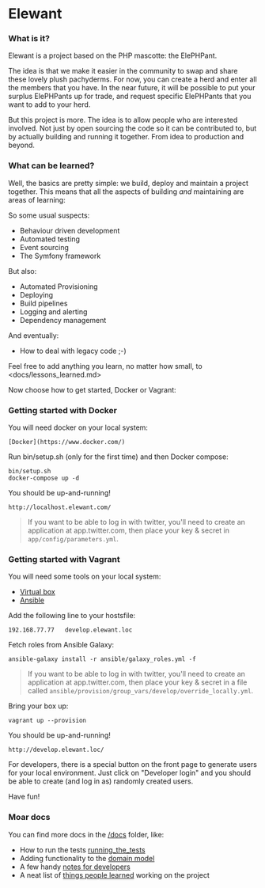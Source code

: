 # Elewant

### What is it?

Elewant is a project based on the PHP mascotte: the ElePHPant.

The idea is that we make it easier in the community to swap and share these lovely plush pachyderms.
For now, you can create a herd and enter all the members that you have. In the near future,
it will be possible to put your surplus ElePHPants up for trade, and request specific ElePHPants that
you want to add to your herd.

But this project is more. The idea is to allow people who are interested involved. Not just by open sourcing
the code so it can be contributed to, but by actually building and running it together. From idea to production
and beyond.

### What can be learned?

Well, the basics are pretty simple: we build, deploy and maintain a project together.
This means that all the aspects of building _and_ maintaining are areas of learning:

So some usual suspects:
- Behaviour driven development 
- Automated testing
- Event sourcing
- The Symfony framework

But also:
- Automated Provisioning
- Deploying
- Build pipelines
- Logging and alerting
- Dependency management

And eventually: 
- How to deal with legacy code ;-)

Feel free to add anything you learn, no matter how small, to <docs/lessons_learned.md>

Now choose how to get started, Docker or Vagrant:

### Getting started with Docker

You will need docker on your local system:

    [Docker](https://www.docker.com/)

Run bin/setup.sh (only for the first time) and then Docker compose:

    bin/setup.sh
    docker-compose up -d

You should be up-and-running!

    http://localhost.elewant.com/

> If you want to be able to log in with twitter, you'll need to create an application at app.twitter.com,
then place your key & secret in `app/config/parameters.yml`.

### Getting started with Vagrant

You will need some tools on your local system:
- [Virtual box](https://www.virtualbox.org/)
- [Ansible](https://www.ansible.com/)

Add the following line to your hostsfile:

    192.168.77.77   develop.elewant.loc

Fetch roles from Ansible Galaxy:

    ansible-galaxy install -r ansible/galaxy_roles.yml -f

> If you want to be able to log in with twitter, you'll need to create an application at app.twitter.com, 
then place your key & secret in a file called `ansible/provision/group_vars/develop/override_locally.yml`.

Bring your box up:

    vagrant up --provision

You should be up-and-running!

    http://develop.elewant.loc/

For developers, there is a special button on the front page to generate users for your local environment.
Just click on "Developer login" and you should be able to create (and log in as) randomly created users.

Have fun!

### Moar docs

You can find more docs in the [/docs](/docs) folder, like:

- How to run the tests [running_the_tests](/docs/running_the_tests.md)
- Adding functionality to the [domain model](/docs/adding_functionality_to_the_model.md)
- A few handy [notes for developers](/docs/notes_for_developers.md)
- A neat list of [things people learned](/docs/lessons_learned.md) working on the project
